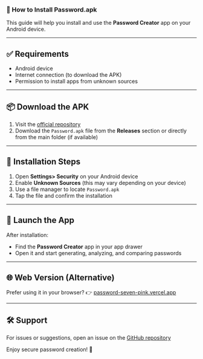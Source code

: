 
### 📲 How to Install Password.apk

This guide will help you install and use the **Password Creator** app on your Android device.

---

## ✅ Requirements

- Android device
- Internet connection (to download the APK)
- Permission to install apps from unknown sources

---

## 📦 Download the APK

1. Visit the [official repository](https://github.com/lxfx05/Password/tree/main)
2. Download the `Password.apk` file from the **Releases** section or directly from the main folder (if available)

---

## 📱 Installation Steps

1. Open **Settings> Security** on your Android device
2. Enable **Unknown Sources** (this may vary depending on your device)
3. Use a file manager to locate `Password.apk`
4. Tap the file and confirm the installation

---

## 🚀 Launch the App

After installation:
- Find the **Password Creator** app in your app drawer
- Open it and start generating, analyzing, and comparing passwords

---

## 🌐 Web Version (Alternative)

Prefer using it in your browser?
👉 [password-seven-pink.vercel.app](https://password-seven-pink.vercel.app)

---

## 🛠 Support

For issues or suggestions, open an issue on the [GitHub repository](https://github.com/lxfx05/Password/issues)

Enjoy secure password creation! 🔐
